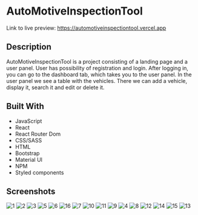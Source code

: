 # AutoMotiveInspectionTool
Link to live preview: https://automotiveinspectiontool.vercel.app
## Description
AutoMotiveInspectionTool is a project consisting of a landing page and a user panel. User has possibility of registration and login. After logging in, you can go to the dashboard tab, which takes you to the user panel. In the user panel we see a table with the vehicles. There we can add a vehicle, display it, search it and edit or delete it.
## Built With
* JavaScript
* React
* React Router Dom
* CSS/SASS
* HTML
* Bootstrap
* Material UI
* NPM
* Styled components
## Screenshots
![1](https://user-images.githubusercontent.com/51172629/135281565-50c0f91d-c2f3-427f-9e5f-5fd5036d3aa0.png)
![2](https://user-images.githubusercontent.com/51172629/135281577-2c1ac14e-096f-4da4-a507-6135be57846e.png)
![3](https://user-images.githubusercontent.com/51172629/135281582-abef9323-4ce2-4e4a-a53a-3c8f45fbbddc.png)
![5](https://user-images.githubusercontent.com/51172629/135281597-70c6dd20-bbff-44c5-aefd-f96bd07e91db.png)
![6](https://user-images.githubusercontent.com/51172629/135281603-3595ce0a-2cf7-4a32-8398-256edff058ef.png)
![16](https://user-images.githubusercontent.com/51172629/135281668-0310a149-7a00-459c-8044-d7b763b11979.png)
![7](https://user-images.githubusercontent.com/51172629/135281605-6218df52-ec36-4ea0-8542-e10073b9b151.png)
![10](https://user-images.githubusercontent.com/51172629/135281628-646e3b7b-1552-476d-b2da-4a39a37a3a24.png)
![11](https://user-images.githubusercontent.com/51172629/135281633-c16a386f-69c1-4392-a9bf-7d4c937642d6.png)
![9](https://user-images.githubusercontent.com/51172629/135281615-8b0d6419-0552-4686-8977-4fbc67f485c8.png)
![4](https://user-images.githubusercontent.com/51172629/135281586-a10338f7-de8e-46a3-8017-47907893cce3.png)
![8](https://user-images.githubusercontent.com/51172629/135281609-469bc78b-d0af-47ff-9b6d-ed7a2334a05a.png)
![12](https://user-images.githubusercontent.com/51172629/135281638-9154f6c1-229c-4456-ab4c-65c1106ebec6.png)
![14](https://user-images.githubusercontent.com/51172629/135281652-32af35c6-9f9e-4704-9859-7e0158f2ba30.png)
![15](https://user-images.githubusercontent.com/51172629/135281662-d53b7837-a26f-431a-ad03-bf473542c08a.png)
![13](https://user-images.githubusercontent.com/51172629/135281643-495f01d0-09b0-4ee7-9d0a-121f3b277226.png)

